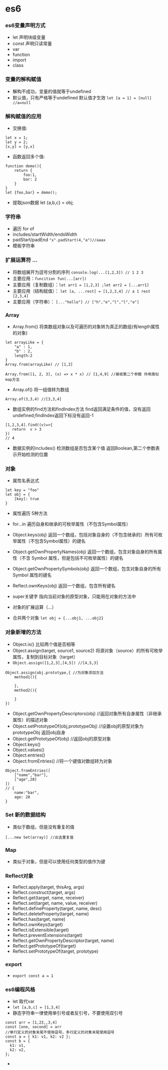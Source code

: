 # es6

###  es6变量声明方式
- let 声明块级变量
- const 声明只读常量
- var
- function
- import
- class 

### 变量的解构赋值
- 解构不成功，变量的值就等于undefined
- 默认值，只有严格等于undefined 默认值才生效 `let [a = 1] = [null] //a=null`

### 解构赋值的应用
- 交换值:
```
let x = 1;
let y = 2;
[x,y] = [y,x]
```
- 函数返回多个值:
```
function demo(){
    return {
        foo:1,
        bar: 2
    }
}
let {foo,bar} = demo();
```
- 提取json数据
let {a,b,c} = obj;

### 字符串
- 遍历 for of 
- includes/startWidth/endsWidth
- padStart/padEnd `"x".padStart(4,"a")//aaax`
- 模板字符串 

### 扩展运算符 ...
- 将数组展开为逗号分割的序列 `console.log(...[1,2,3]) // 1 2 3`
- 主要应用：`funcition fun(...[arr])`
- 主要应用（复制数组）：`let arr1 = [1,2,3] ;let arr2 = [...arr1]`
- 主要应用（结构赋值）： `let [a, ...rest] = [1,2,3,4] // a 1 rest [2,3,4]`
- 主要应用（字符串）： `[..."hello"] // ["h","e","l","l","o"]`

### Array
- Array.from() 将类数组对象以及可遍历的对象转为真正的数组(有length属性的对象)
```
let arrayLike = {
    "a" : 1,
    "b" : 2,
    length:2
}
Array.from(arrayLike) // [1,2]

Array.from([1, 2, 3], (x) => x * x) // [1,4,9] //接收第二个参数 作用类似map方法
```

- Array.of() 将一组值转为数组 
```
Array.of(3,3,4) //[3,3,4]
```
- 数组实例的find方法和findIndex方法 find返回满足条件的值，没有返回undefined;findIndex返回下标没有返回-1
```
[1,2,3,4].find((v)=>{
   return  v > 3
})
// 4
```
- 数据实例的includes() 检测数组是否包含某个值 返回Boolean,第二个参数表示开始检测的位置

### 对象
- 属性名表达式
```
let key = "foo"
let obj = {
    [key]: true
}
```
- 属性遍历 5种方法
- for...in 遍历自身和继承的可枚举属性（不包含Symbol属性）
- Object.keys(obj) 返回一个数组，包括对象自身的（不包含继承的）所有可枚举属性（不包含Symbol属性）的键名
- Object.getOwnPropertyNames(obj) 返回一个数组，包含对象自身的所有属性（不含 Symbol 属性，但是包括不可枚举属性）的键名
- Object.getOwnPropertySymbols(obj) 返回一个数组，包含对象自身的所有 Symbol 属性的键名
- Reflect.ownKeys(obj) 返回一个数组，包含所有键名

- super关键字 指向当前对象的原型对象，只能用在对象的方法中
- 对象的扩展运算（...）
- 合并两个对象 `let obj = {...obj1, ...obj2}`

### 对象新增的方法
- Object.is() 比较两个值是否相等
- Object.assign(target, source1, source2) 将源对象（source）的所有可枚举属性，复制到目标对象（target）
-  `Object.assign([1,2,3],[4,5]) //[4,5,3]`
```
Object.assign(obj.prototype,{ //为对象添加方法
    method1(){

    },
    method2(){

    }
})
```
- Object.getOwnPropertyDescriptors(obj) //返回对象所有自身属性（非继承属性）的描述对象
- Object.setPrototypeOf(obj,prototypeObj) //设置obj的原型对象为prototypeObj 返回obj自身
- Object.getPrototypeOf(obj) //返回obj的原型对象
- Object.keys()
- Object.values()
- Object.entries()
- Object.fromEntries() //将一个键值对数组转为对象
```
Object.fromEntries([
    ["name","bar"],
    ["age",28]
])
// {
    name:"bar",
    age: 28
}
```

### Set 新的数据结构
- 类似于数组，但是没有重复的值 
```
[...new Set(array)] //出去重复值
```

### Map 
- 类似于对象，但是可以使用任何类型的值作为键

### Reflect对象
- Reflect.apply(target, thisArg, args)
- Reflect.construct(target, args)
- Reflect.get(target, name, receiver)
- Reflect.set(target, name, value, receiver)
- Reflect.defineProperty(target, name, desc)
- Reflect.deleteProperty(target, name)
- Reflect.has(target, name)
- Reflect.ownKeys(target)
- Reflect.isExtensible(target)
- Reflect.preventExtensions(target)
- Reflect.getOwnPropertyDescriptor(target, name)
- Reflect.getPrototypeOf(target)
- Reflect.setPrototypeOf(target, prototype)

### export 
- `export const a = 1`

### es6编程风格
- let 取代var
- `let [a,b,c] = [1,3,4]`
- 静态字符串一律使用单引号或者反引号，不要使用双引号
```
const arr = [1,23,,3,4]
const [one, second] = arr
//单行定义的对象末尾不使用逗号，多行定义的对象末尾使用逗号
const a = { k1: v1, k2: v2 };
const b = {
  k1: v1,
  k2: v2,
};
```
- 
